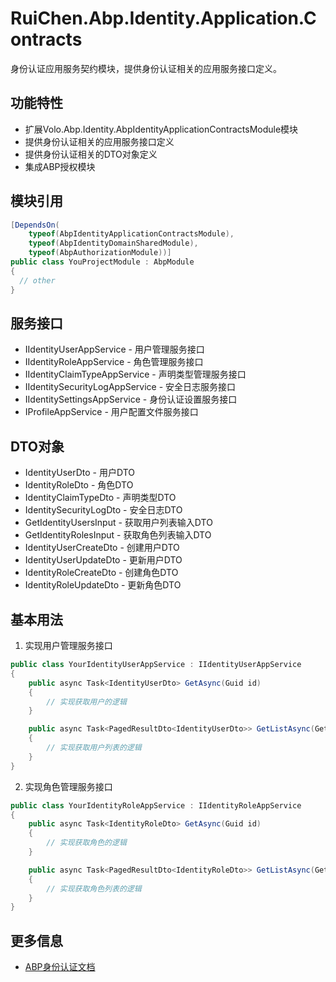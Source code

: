 # RuiChen.Abp.Identity.Application.Contracts

身份认证应用服务契约模块，提供身份认证相关的应用服务接口定义。

## 功能特性

* 扩展Volo.Abp.Identity.AbpIdentityApplicationContractsModule模块
* 提供身份认证相关的应用服务接口定义
* 提供身份认证相关的DTO对象定义
* 集成ABP授权模块

## 模块引用

```csharp
[DependsOn(
    typeof(AbpIdentityApplicationContractsModule),
    typeof(AbpIdentityDomainSharedModule),
    typeof(AbpAuthorizationModule))]
public class YouProjectModule : AbpModule
{
  // other
}
```

## 服务接口

* IIdentityUserAppService - 用户管理服务接口
* IIdentityRoleAppService - 角色管理服务接口
* IIdentityClaimTypeAppService - 声明类型管理服务接口
* IIdentitySecurityLogAppService - 安全日志服务接口
* IIdentitySettingsAppService - 身份认证设置服务接口
* IProfileAppService - 用户配置文件服务接口

## DTO对象

* IdentityUserDto - 用户DTO
* IdentityRoleDto - 角色DTO
* IdentityClaimTypeDto - 声明类型DTO
* IdentitySecurityLogDto - 安全日志DTO
* GetIdentityUsersInput - 获取用户列表输入DTO
* GetIdentityRolesInput - 获取角色列表输入DTO
* IdentityUserCreateDto - 创建用户DTO
* IdentityUserUpdateDto - 更新用户DTO
* IdentityRoleCreateDto - 创建角色DTO
* IdentityRoleUpdateDto - 更新角色DTO

## 基本用法

1. 实现用户管理服务接口
```csharp
public class YourIdentityUserAppService : IIdentityUserAppService
{
    public async Task<IdentityUserDto> GetAsync(Guid id)
    {
        // 实现获取用户的逻辑
    }

    public async Task<PagedResultDto<IdentityUserDto>> GetListAsync(GetIdentityUsersInput input)
    {
        // 实现获取用户列表的逻辑
    }
}
```

2. 实现角色管理服务接口
```csharp
public class YourIdentityRoleAppService : IIdentityRoleAppService
{
    public async Task<IdentityRoleDto> GetAsync(Guid id)
    {
        // 实现获取角色的逻辑
    }

    public async Task<PagedResultDto<IdentityRoleDto>> GetListAsync(GetIdentityRolesInput input)
    {
        // 实现获取角色列表的逻辑
    }
}
```

## 更多信息

* [ABP身份认证文档](https://docs.abp.io/en/abp/latest/Identity)
